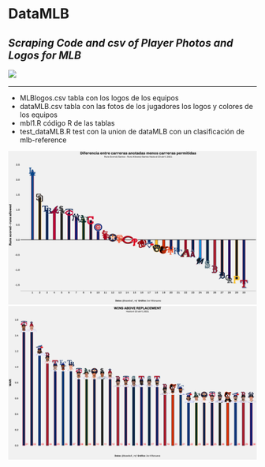 # DataMLB

## *Scraping Code and csv of Player Photos and Logos for MLB* 

<img src="https://www.mlbstatic.com/team-logos/league-on-dark/1.svg" />

----

* MLBlogos.csv tabla con los logos de los equipos
* dataMLB.csv tabla con las fotos de los jugadores los logos y colores de los equipos
* mbl1.R código R de las tablas
* test_dataMLB.R test con la union de dataMLB con un clasificación de mlb-reference

<img src="https://github.com/IvoVillanueva/dataMLB/blob/main/netratingmlb.png" />

<img src="https://github.com/IvoVillanueva/dataMLB/blob/main/wardf_heads.png" />
